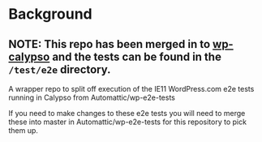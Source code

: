 # Background

## NOTE: This repo has been merged in to [wp-calypso](https://github.com/Automattic/wp-calypso) and the tests can be found in the `/test/e2e` directory.

A wrapper repo to split off execution of the IE11 WordPress.com e2e tests running in Calypso from Automattic/wp-e2e-tests

If you need to make changes to these e2e tests you will need to merge these into master in Automattic/wp-e2e-tests for this repository to pick them up.

